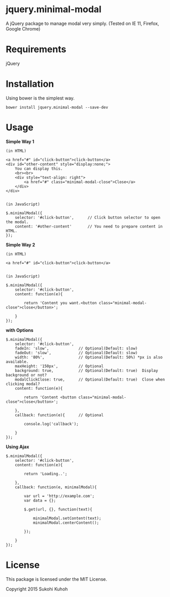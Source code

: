 jquery.minimal-modal
=========================

A jQuery package to manage modal very simply.
(Tested on IE 11, Firefox, Google Chrome)

Requirements
====

jQuery

Installation
=====
Using bower is the simplest way.

    bower install jquery.minimal-modal --save-dev

Usage
====

**Simple Way 1**

    (in HTML)
    
    <a href="#" id="click-button">click-button</a>
    <div id="other-content" style="display:none;">
        You can display this.
        <br><br>
        <div style="text-align: right">
            <a href="#" class="minimal-modal-close">Close</a>
        </div>
    </div>
    

    (in JavaScript)

    $.minimalModal({
        selector: '#click-button',      // Click button selector to open the modal.
        content: '#other-content'       // You need to prepare content in HTML.
    });
    

**Simple Way 2**

    (in HTML)
    
    <a href="#" id="click-button">click-button</a>
    
    
    (in JavaScript)

    $.minimalModal({
        selector: '#click-button',
        content: function(e){

            return 'Content you want.<button class="minimal-modal-close">close</button>';

        }
    });
    
    
**with Options**

    $.minimalModal({
        selector: '#click-button',
        fadeIn: 'slow',             // Optional(Default: slow)
        fadeOut: 'slow',            // Optional(Default: slow)
        width: '80%',               // Optional(Default: 50%) *px is also available.
        maxHeight: '150px',         // Optional
        background: true,           // Optional(Default: true)  Display background or not?
        modalClickClose: true,      // Optional(Default: true)  Close when clicking modal?
        content: function(e){

            return 'Content <button class="minimal-modal-close">close</button>';

        }, 
        callback: function(e){      // Optional

            console.log('callback');

        }
    });
    
**Using Ajax**

    $.minimalModal({
        selector: '#click-button',
        content: function(e){

            return 'Loading..';

        },
        callback: function(e, minimalModal){

            var url = 'http://example.com';
            var data = {};
            
            $.get(url, {}, function(text){

                minimalModal.setContent(text);
                minimalModal.centerContent();

            });

        }
    });

License
====

This package is licensed under the MIT License.

Copyright 2015 Sukohi Kuhoh